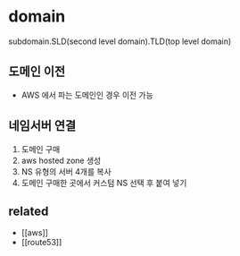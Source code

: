 # domain

subdomain.SLD(second level domain).TLD(top level domain)

## 도메인 이전
- AWS 에서 파는 도메인인 경우 이전 가능

## 네임서버 연결
1. 도메인 구매
2. aws hosted zone 생성
3. NS 유형의 서버 4개를 복사
4. 도메인 구매한 곳에서 커스텀 NS 선택 후 붙여 넣기

## related
- [[aws]]
- [[route53]]
